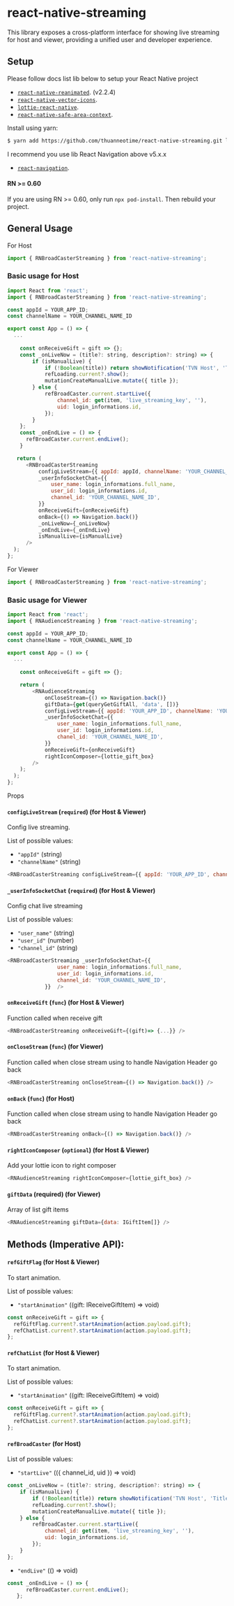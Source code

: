 # react-native-streaming


This library exposes a cross-platform interface for showing live streaming for host and viewer, providing a unified user and developer experience.

## Setup


Please follow docs list lib below to setup your React Native project
 - [`react-native-reanimated`](https://github.com/kmagiera/react-native-reanimated). (v2.2.4)
 - [`react-native-vector-icons`](https://github.com/oblador/react-native-vector-icons).
 - [`lottie-react-native`](https://github.com/lottie-react-native/lottie-react-native).
 - [`react-native-safe-area-context`](https://github.com/th3rdwave/react-native-safe-area-context#readme).

Install using yarn:

```bash
$ yarn add https://github.com/thuanneotime/react-native-streaming.git lottie-ios lottie-react-native react-native-fast-image react-native-agora react-native-linear-gradient react-native-modal react-native-reanimated@2.2.4 react-native-safe-area-context react-native-vector-icons @sayem314/react-native-keep-awake rn-android-keyboard-adjust
```

I recommend you use lib React Navigation above v5.x.x
 - [`react-navigation`](https://reactnavigation.org/docs/5.x/getting-started).


#### RN >= 0.60

If you are using RN >= 0.60, only run `npx pod-install`. Then rebuild your project.

## General Usage

For Host 

```js
import { RNBroadCasterStreaming } from 'react-native-streaming';
```

### Basic usage for Host

```js
import React from 'react';
import { RNBroadCasterStreaming } from 'react-native-streaming';

const appId = YOUR_APP_ID;
const channelName = YOUR_CHANNEL_NAME_ID

export const App = () => {
  ...
  
    const onReceiveGift = gift => {};
    const _onLiveNow = (title?: string, description?: string) => {
        if (isManualLive) {
            if (!Boolean(title)) return showNotification('TVN Host', 'Title is required', 'error');
            refLoading.current?.show();
            mutationCreateManualLive.mutate({ title });
        } else {
            refBroadCaster.current.startLive({
                channel_id: get(item, 'live_streaming_key', ''),
                uid: login_informations.id,
            });
        }
    };
    const _onEndLive = () => {
      refBroadCaster.current.endLive();
    }

   return (
      <RNBroadCasterStreaming
          configLiveStream={{ appId: appId, channelName: 'YOUR_CHANNEL_NAME_ID' }}
          _userInfoSocketChat={{
              user_name: login_informations.full_name,
              user_id: login_informations.id,
              channel_id: 'YOUR_CHANNEL_NAME_ID',
          }}
          onReceiveGift={onReceiveGift}
          onBack={() => Navigation.back()}
          _onLiveNow={_onLiveNow}
          _onEndLive={_onEndLive}
          isManualLive={isManualLive}
      />
  );
};
```

For Viewer 

```js
import { RNBroadCasterStreaming } from 'react-native-streaming';
```

### Basic usage for Viewer

```js
import React from 'react';
import { RNAudienceStreaming } from 'react-native-streaming';

const appId = YOUR_APP_ID;
const channelName = YOUR_CHANNEL_NAME_ID

export const App = () => {
  ...
  
    const onReceiveGift = gift => {};

    return (
        <RNAudienceStreaming
            onCloseStream={() => Navigation.back()}
            giftData={get(queryGetGiftAll, 'data', [])}
            configLiveStream={{ appId: 'YOUR_APP_ID', channelName: 'YOUR_CHANNEL_NAME_ID' }}
            _userInfoSocketChat={{
                user_name: login_informations.full_name,
                user_id: login_informations.id,
                chanel_id: 'YOUR_CHANNEL_NAME_ID',
            }}
            onReceiveGift={onReceiveGift}
            rightIconComposer={lottie_gift_box}
        />
    );
  );
};
```

Props

#### `configLiveStream` (`required`) (for Host & Viewer)

Config live streaming.

List of possible values:

- `"appId"` (string)
- `"channelName"` (string)

```js
<RNBroadCasterStreaming configLiveStream={{ appId: 'YOUR_APP_ID', channelName: 'YOUR_CHANNEL_NAME_ID' }}  />
```

#### `_userInfoSocketChat` (`required`) (for Host & Viewer)

Config chat live streaming

List of possible values:

- `"user_name"` (string)
- `"user_id"` (number)
- `"channel_id"` (string)

```js
<RNBroadCasterStreaming _userInfoSocketChat={{
                user_name: login_informations.full_name,
                user_id: login_informations.id,
                channel_id: 'YOUR_CHANNEL_NAME_ID',
            }}  />
```

#### `onReceiveGift` (`func`) (for Host & Viewer)

Function called when receive gift

```js
<RNBroadCasterStreaming onReceiveGift={(gift)=> {...}} />
```

#### `onCloseStream` (`func`) (for Viewer)

Function called when close stream using to handle Navigation Header go back

```js
<RNBroadCasterStreaming onCloseStream={() => Navigation.back()} />
```

#### `onBack` (`func`) (for Host)

Function called when close stream using to handle Navigation Header go back

```js
<RNBroadCasterStreaming onBack={() => Navigation.back()} />
```


#### `rightIconComposer` (`optional`) (for Host & Viewer)

Add your lottie icon to right composer

```js
<RNAudienceStreaming rightIconComposer={lottie_gift_box} />
```


#### `giftData` (required) (for Viewer)

Array of list gift items

```js
<RNAudienceStreaming giftData={data: IGiftItem[]} />
```

## Methods (Imperative API):

#### `refGiftFlag` (for Host & Viewer)

To start animation.

List of possible values:

- `"startAnimation"` ((gift: IReceiveGiftItem) => void)

```js
const onReceiveGift = gift => {
  refGiftFlag.current?.startAnimation(action.payload.gift);
  refChatList.current?.startAnimation(action.payload.gift);
};
```

#### `refChatList` (for Host & Viewer)

To start animation.

List of possible values:

- `"startAnimation"` ((gift: IReceiveGiftItem) => void)

```js
const onReceiveGift = gift => {
  refGiftFlag.current?.startAnimation(action.payload.gift);
  refChatList.current?.startAnimation(action.payload.gift);
};
```

#### `refBroadCaster` (for Host)

List of possible values:

- `"startLive"` (({ channel_id, uid }) => void)

```js
const _onLiveNow = (title?: string, description?: string) => {
    if (isManualLive) {
        if (!Boolean(title)) return showNotification('TVN Host', 'Title is required', 'error');
        refLoading.current?.show();
        mutationCreateManualLive.mutate({ title });
    } else {
        refBroadCaster.current.startLive({
            channel_id: get(item, 'live_streaming_key', ''),
            uid: login_informations.id,
        });
    }
};
```
- `"endLive"` (() => void)

```js
const _onEndLive = () => {
      refBroadCaster.current.endLive();
   };
```
         

